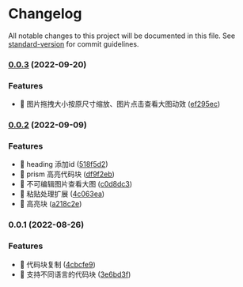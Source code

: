# Changelog

All notable changes to this project will be documented in this file. See [standard-version](https://github.com/conventional-changelog/standard-version) for commit guidelines.

### [0.0.3](https://github.com/bons-space/bons-editor/compare/v0.0.2...v0.0.3) (2022-09-20)


### Features

* 🎸 图片拖拽大小按原尺寸缩放、图片点击查看大图动效 ([ef295ec](https://github.com/bons-space/bons-editor/commit/ef295ec881248757948c16871007116fe7021fea))

### [0.0.2](https://github.com/bons-space/bons-editor/compare/v0.0.1...v0.0.2) (2022-09-09)


### Features

* 🎸 heading 添加id ([518f5d2](https://github.com/bons-space/bons-editor/commit/518f5d286ec732f1b899a14e501e755f90317e67))
* 🎸 prism 高亮代码块 ([df9f2eb](https://github.com/bons-space/bons-editor/commit/df9f2eb264cf38bde1f6c4ec2ed83a1239112872))
* 🎸 不可编辑图片查看大图 ([c0d8dc3](https://github.com/bons-space/bons-editor/commit/c0d8dc373c6a330ac43d4ad0e5dde8788d874451))
* 🎸 粘贴处理扩展 ([4c063ea](https://github.com/bons-space/bons-editor/commit/4c063ea22061aabe86116ed1c3a422b43d6bed4f))
* 🎸 高亮块 ([a218c2e](https://github.com/bons-space/bons-editor/commit/a218c2e10776c423c012d58d75c9899660d861a6))

### 0.0.1 (2022-08-26)


### Features

* 🎸 代码块复制 ([4cbcfe9](https://github.com/bons-space/bons-editor/commit/4cbcfe95c318e37f3c864ef3372682c0f5003eb1))
* 🎸 支持不同语言的代码块 ([3e6bd3f](https://github.com/bons-space/bons-editor/commit/3e6bd3fc4ba1228d0c159c32a2930c722502c84e))
